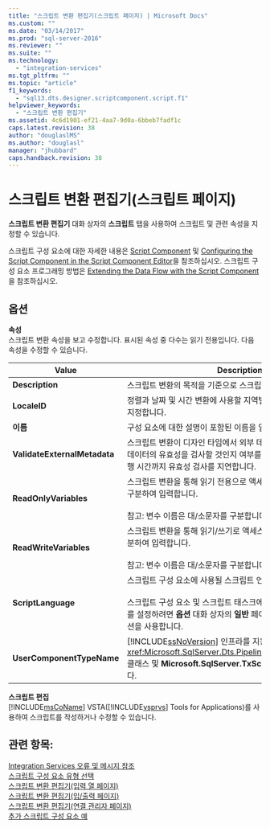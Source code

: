 ```yaml
---
title: "스크립트 변환 편집기(스크립트 페이지) | Microsoft Docs"
ms.custom: ""
ms.date: "03/14/2017"
ms.prod: "sql-server-2016"
ms.reviewer: ""
ms.suite: ""
ms.technology: 
  - "integration-services"
ms.tgt_pltfrm: ""
ms.topic: "article"
f1_keywords: 
  - "sql13.dts.designer.scriptcomponent.script.f1"
helpviewer_keywords: 
  - "스크립트 변환 편집기"
ms.assetid: 4c6d1901-ef21-4aa7-9d0a-6bbeb7fadf1c
caps.latest.revision: 38
author: "douglaslMS"
ms.author: "douglasl"
manager: "jhubbard"
caps.handback.revision: 38
---
```

# 스크립트 변환 편집기(스크립트 페이지)
  **스크립트 변환 편집기** 대화 상자의 **스크립트** 탭을 사용하여 스크립트 및 관련 속성을 지정할 수 있습니다.  
  
 스크립트 구성 요소에 대한 자세한 내용은 [Script Component](../../../integration-services/data-flow/transformations/script-component.md) 및 [Configuring the Script Component in the Script Component Editor](../../../integration-services/extending-packages-scripting/data-flow-script-component/configuring-the-script-component-in-the-script-component-editor.md)을 참조하십시오. 스크립트 구성 요소 프로그래밍 방법은 [Extending the Data Flow with the Script Component](../../../integration-services/extending-packages-scripting/data-flow-script-component/extending-the-data-flow-with-the-script-component.md)을 참조하십시오.  
  
## 옵션  
 **속성**  
 스크립트 변환 속성을 보고 수정합니다. 표시된 속성 중 다수는 읽기 전용입니다. 다음 속성을 수정할 수 있습니다.  
  
|Value|Description|  
|-----------|-----------------|  
|**Description**|스크립트 변환의 목적을 기준으로 스크립트 변환을 설명합니다.|  
|**LocaleID**|정렬과 날짜 및 시간 변환에 사용할 지역별 정보를 제공하는 로캘을 지정합니다.|  
|**이름**|구성 요소에 대한 설명이 포함된 이름을 입력합니다.|  
|**ValidateExternalMetadata**|스크립트 변환이 디자인 타임에서 외부 데이터 원본에 대해 열 메타데이터의 유효성을 검사할 것인지 여부를 나타냅니다. 값 **false** 는 실행 시간까지 유효성 검사를 지연합니다.|  
|**ReadOnlyVariables**|스크립트 변환을 통해 읽기 전용으로 액세스할 변수 목록을 쉼표로 구분하여 입력합니다.<br /><br /> 참고: 변수 이름은 대/소문자를 구분합니다.|  
|**ReadWriteVariables**|스크립트 변환을 통해 읽기/쓰기로 액세스할 변수 목록을 쉼표로 구분하여 입력합니다.<br /><br /> 참고: 변수 이름은 대/소문자를 구분합니다.|  
|**ScriptLanguage**|스크립트 구성 요소에 사용될 스크립트 언어를 선택합니다.<br /><br /> 스크립트 구성 요소 및 스크립트 태스크에 대한 기본 스크립트 언어를 설정하려면 **옵션** 대화 상자의 **일반** 페이지에서 **스크립트 언어** 옵션을 사용합니다.|  
|**UserComponentTypeName**|[!INCLUDE[ssNoVersion](../../../includes/ssnoversion-md.md)] 인프라를 지원하는 <xref:Microsoft.SqlServer.Dts.Pipeline.ScriptComponentHost> 클래스 및 **Microsoft.SqlServer.TxScript** 어셈블리를 지정합니다.|  
  
 **스크립트 편집**  
 [!INCLUDE[msCoName](../../../includes/msconame-md.md)] VSTA([!INCLUDE[vsprvs](../../../includes/vsprvs-md.md)] Tools for Applications)를 사용하여 스크립트를 작성하거나 수정할 수 있습니다.  
  
## 관련 항목:  
 [Integration Services 오류 및 메시지 참조](../../../integration-services/integration-services-error-and-message-reference.md)   
 [스크립트 구성 요소 유형 선택](../../../integration-services/data-flow/transformations/select-script-component-type.md)   
 [스크립트 변환 편집기&#40;입력 열 페이지&#41;](../../../integration-services/data-flow/transformations/script-transformation-editor-input-columns-page.md)   
 [스크립트 변환 편집기&#40;입/출력 페이지&#41;](../../../integration-services/data-flow/transformations/script-transformation-editor-inputs-and-outputs-page.md)   
 [스크립트 변환 편집기&#40;연결 관리자 페이지&#41;](../../../integration-services/data-flow/transformations/script-transformation-editor-connection-managers-page.md)   
 [추가 스크립트 구성 요소 예](../../../integration-services/extending-packages-scripting-data-flow-script-component-examples/additional-script-component-examples.md)  
  
  